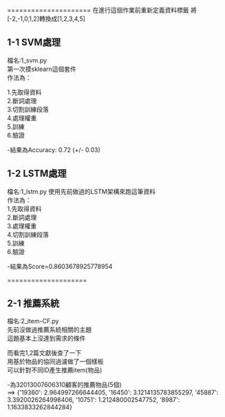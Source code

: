 
=====================
在進行這個作業前重新定義資料標籤
將[-2,-1,0,1,2]轉換成[1,2,3,4,5]

## 1-1 SVM處理
  檔名:1_svm.py  
  第一次摸sklearn這個套件  
  作法為：  
  
  1.先取得資料  
  2.斷詞處理  
  3.切割訓練段落  
  4.處理權重  
  5.訓練  
  6.驗證  
  
  -結果為Accuracy: 0.72 (+/- 0.03)
  
## 1-2 LSTM處理
  檔名:1_lstm.py 
  使用先前做過的LSTM架構來跑這筆資料  
  作法為：  
  1.先取得資料  
  2.斷詞處理  
  3.處理權重  
  4.切割訓練段落  
  5.訓練  
  6.驗證  
    
-結果為Score=0.8603678925778954   
    
====================
## 2-1 推薦系統  
  檔名:2_item-CF.py  
  先前沒做過推薦系統相關的主題    
  這題基本上沒達到需求的條件  

  而看完1,2篇文獻後查了一下  
  用基於物品的協同過濾做了一個樣板  
  可以針對不同ID產生推薦item(物品)  
  
  -為32013007606310顧客的推薦物品(5個)   
  ==>  {'19360': 2.964997266644405, '16450': 3.1214135783855297, '45887': 3.3920026264998406, '10751': 1.212480002547752, '8987': 1.1633833262844284}  



